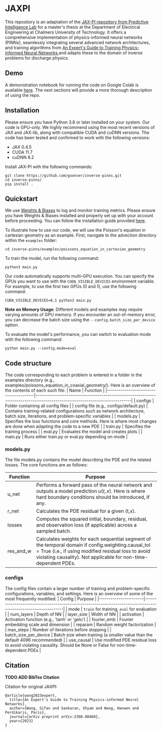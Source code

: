 # JAXPI

This repository is an adaptation of the [JAX-PI repository from Predictive Intelligence Lab](https://github.com/PredictiveIntelligenceLab/jaxpi) for a master's thesis at the Department of Electrical Engineering at Chalmers University of Technology. It offers a comprehensive implementation of physics-informed neural networks (PINNs), seamlessly integrating several advanced network architectures, and training algorithms from [An Expert's Guide to Training Physics-informed Neural Networks
](https://arxiv.org/abs/2308.08468) and adapts these to the domain of inverse problems for discharge physics. 
## Demo 
A demonstration notebook for running the code on Google Colab is available [here](https://colab.research.google.com/drive/1a33Zx5J9NJ3mn8uNzxFKQq_m0DLjST9Q?usp=sharing). The next sections will provide a more thorough description of using the repo. 

## Installation

Please ensure you have Python 3.8 or later installed on your system.
Our code is GPU-only.
We highly recommend using the most recent versions of JAX and JAX-lib, along with compatible CUDA and cuDNN versions.
The code has been tested and confirmed to work with the following versions:

- JAX 0.4.5
- CUDA 11.7
- cuDNN 8.2


Install JAX-PI with the following commands:

``` 
git clone https://github.com/goonser/inverse-pinns.git
cd inverse-pinns/
pip install .
```

## Quickstart

We use [Weights & Biases](https://wandb.ai/site) to log and monitor training metrics. 
Please ensure you have Weights & Biases installed and properly set up with your account before proceeding. 
You can follow the installation guide provided [here](https://docs.wandb.ai/quickstart).

To illustrate how to use our code, we will use the Poisson's equation in cartesian geometry as an example. 
First, navigate to the advection directory within the `examples` folder:

``` 
cd inverse-pinns/examples/poissons_equation_in_cartesian_geometry
``` 
To train the model, run the following command:
```
python3 main.py 
```

Our code automatically supports multi-GPU execution. 
You can specify the GPUs you want to use with the `CUDA_VISIBLE_DEVICES` environment variable. For example, to use the first two GPUs (0 and 1), use the following command:

```
CUDA_VISIBLE_DEVICES=0,1 python3 main.py
```

**Note on Memory Usage**: Different models and examples may require varying amounts of GPU memory. 
If you encounter an out-of-memory error, you can decrease the batch size using the `--config.batch_size_per_device` option.

To evaluate the model's performance, you can switch to evaluation mode with the following command:

```
python main.py --config.mode=eval
```

## Code structure
The code corresponding to each problem is entered in a folder in the examples directory (e.g., examples/poissons_equation_in_coaxial_geometry/). Here is an overview of the contents of each such file:
| Name                                   | Function                                                                                                                      |
|----------------------------------------|-------------------------------------------------------------------------------------------------------------------------------|
| configs                                | Folder containing all config files                                                                                            |
| config file (e.g., configs/default.py) | Contains training-related configurations such as network architecture, batch size, iterations, and problem-specific variables |
| models.py                               | Specifies the loss functions and core methods. Here is where most changes are done when adapting the code to a new PDE         |
| train.py                               | Specifies the training process                                                                                                |
| eval.py                                | Evaluates the model and creates plots                                                                                         |
| main.py                                | Runs either train.py or eval.py depending on mode                                                                             |

### models.py
The file models.py contains the model describing the PDE and the related losses. The core functions are as follows: 


| Function  | Purpose                                                                                                                                                                                                                      |
|-----------|------------------------------------------------------------------------------------------------------------------------------------------------------------------------------------------------------------------------------|
| u_net     | Performs a forward pass of the neural network and outputs a model prediction $u(t,x)$. Here is where hard boundary conditions should be introduced, if any.                                                                  |
| r_net     | Calculates the PDE residual for a given (t,x).                                                                                                                                                                               |
| losses    | Computes the squared initial, boundary, residual, and observation loss (if applicable) across a sampled batch.                                                                                                                   |
| res_and_w | Calculates weights for each sequential segment of the temporal domain if config.weighting.causal_tol = True (i.e., if using modified residual loss to avoid violating causality). Not applicable for non-time-dependent PDEs. |


### configs
The config files contain a larger number of training and problem-specific configurations, variables, and settings. Here is an overview of some of the most frequently modified: 
| Config                | Purpose                                                                                                          |
|-----------------------|------------------------------------------------------------------------------------------------------------------|
| mode                  | `train` for training, `eval` for evaluation                                                                      |
| num_layers            | Depth of NN                                                                                                      |
| layer_size            | Width of NN                                                                                                      |
| activation            | Activation function (e.g., 'tanh' or 'gelu')                                                                     |
| fourier_emb           | Fourier embedding scale and dimension                                                                            |
| reparam               | Random weight factorization                                                                                      |
| max_steps             | Number of iterations before stopping                                                                             |
| batch_size_per_device | Batch size when training (a smaller value than the default 4096 recommended)                                     |
| use_causal            | Use modified PDE residual loss to avoid violating causality. Should be None or False for non-time-dependent PDEs |

## Citation
**TODO ADD BibTex Citation**

Citation for original JAXPI:

    @article{wang2023expert,
      title={An Expert's Guide to Training Physics-informed Neural Networks},
      author={Wang, Sifan and Sankaran, Shyam and Wang, Hanwen and Perdikaris, Paris},
      journal={arXiv preprint arXiv:2308.08468},
      year={2023}
    }
